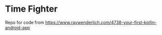 # Time Fighter

Repo for code from https://www.raywenderlich.com/4738-your-first-kotlin-android-app
